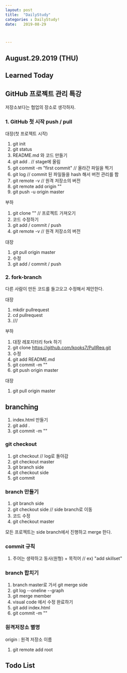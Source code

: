 ```yaml
---
layout: post
title:  "DailyStudy"
categories : DailyStudy!
date:   2019-08-29



---
```




## August.29.2019  (THU)

## Learned Today 



## GitHub 프로젝트 관리 특강

저장소보다는 협업의 장소로 생각하자.  

### 1. GitHub 첫 시작 push / pull   

대장(첫 프로젝트 시작)

1. git init
2. git status 
3. README.md 와 코드 만들기
4. git add .                    // stage에 올림
5. git commit -m "first commit"         //  올라간 파일을 찍기 
6. git log                                          // commit 된 파일들을 hash 해서 버전 관리를 함
7.  git remote -v // 원격 저장소의 버전
8.  git remote add origin "<URL>"
9.  git push -u origin master

 부하  

1. git clone "<URL>"  // 프로젝트 가져오기
2. 코드 수정하기
3. git add / commit / push
4. git remote -v // 원격 저장소의 버전

대장

1. git pull origin master
2. 수정
3. git add / commit / push

### 2. fork-branch

다른 사람이 만든 코드를 들고오고 수정해서 제안한다.

대장

1. mkdir pullrequest
2. cd pullrequest
3. ///

부하

1. 대장 레포지터리 fork 하기
2. git clone https://github.com/kooks7/PullReq.git
3.  수정
4. git add README.md
5. git commit -m ""
6. git push origin master

대장

1. git pull origin master

## branching

1. index.html 만들기
2. git add .
3. git commit -m ""



### git checkout

1. git checkout <log> // log로 돌아감
2. git checkout master
3. git branch side
4. git checkout side
5. git commit

### branch 만들기

1. git branch side
2. git checkout side // side branch로 이동
3. 코드 수정
4. git checkout master

모든 프로젝트는 side branch에서 진행하고 merge 한다.





### commit 규칙  

1. 주어는 생략하고 동사(원형) + 목적어  // ex) "add skillset"



### branch 합치기

1. branch master로 가서 git merge side
2. git log --oneline --graph
3. git merge member
4. visual code 에서 수정 완료하기
5. git add index.html
6. git commit -m ""

### 원격저장소 별명

origin : 원격 저장소 이름

1. git remote add root





## Todo List

